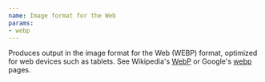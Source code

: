 ```yaml
---
name: Image format for the Web
params:
- webp
---
```

Produces output in the image format for the Web (WEBP) format, optimized for
web devices such as tablets.
See Wikipedia's <a href="http://en.wikipedia.org/wiki/Webp">WebP</a>
or Google's <a href="http://code.google.com/speed/webp/">webp</a> pages.
